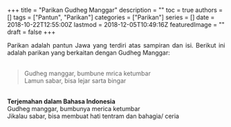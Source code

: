 +++
title = "Parikan Gudheg Manggar"
description = ""
toc = true
authors = []
tags = ["Pantun", "Parikan"]
categories = ["Parikan"]
series = []
date = 2018-10-22T12:55:00Z
lastmod = 2018-12-05T10:49:16Z
featuredImage = ""
draft = false
+++

<div style="text-align: justify;">Parikan adalah pantun Jawa yang terdiri atas sampiran dan isi. Berikut ini adalah parikan yang berkaitan dengan Gudheg Manggar:<br /><br />
<blockquote class="tr_bq">Gudheg manggar, bumbune mrica ketumbar<br />Lamun sabar, bisa lejar sarta bingar</blockquote><br /><b>Terjemahan dalam Bahasa Indonesia</b><br />Gudheg manggar, bumbunya merica ketumbar<br />Jikalau sabar, bisa membuat hati tentram dan bahagia/ ceria</div>
